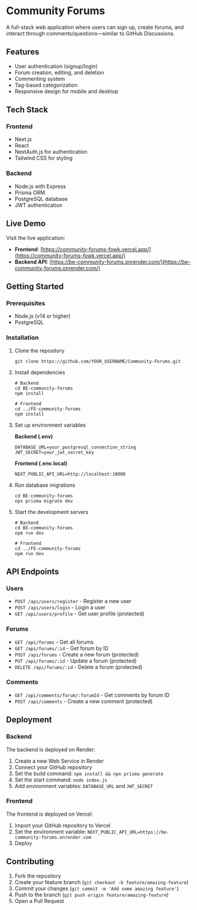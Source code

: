 # Community Forums

A full-stack web application where users can sign up, create forums, and interact through comments/questions—similar to GitHub Discussions.

## Features

- User authentication (signup/login)
- Forum creation, editing, and deletion
- Commenting system
- Tag-based categorization
- Responsive design for mobile and desktop

## Tech Stack

### Frontend
- Next.js
- React
- NextAuth.js for authentication
- Tailwind CSS for styling

### Backend
- Node.js with Express
- Prisma ORM
- PostgreSQL database
- JWT authentication

## Live Demo

Visit the live application:
- **Frontend**: [https://community-forums-fowk.vercel.app/](https://community-forums-fowk.vercel.app/)
- **Backend API**: [https://be-community-forums.onrender.com/](https://be-community-forums.onrender.com/)

## Getting Started

### Prerequisites
- Node.js (v14 or higher)
- PostgreSQL

### Installation

1. Clone the repository
   ```
   git clone https://github.com/YOUR_USERNAME/Community-Forums.git
   ```

2. Install dependencies
   ```
   # Backend
   cd BE-community-forums
   npm install

   # Frontend
   cd ../FE-community-forums
   npm install
   ```

3. Set up environment variables
   
   **Backend (.env)**
   ```
   DATABASE_URL=your_postgresql_connection_string
   JWT_SECRET=your_jwt_secret_key
   ```

   **Frontend (.env.local)**
   ```
   NEXT_PUBLIC_API_URL=http://localhost:10000
   ```

4. Run database migrations
   ```
   cd BE-community-forums
   npx prisma migrate dev
   ```

5. Start the development servers
   ```
   # Backend
   cd BE-community-forums
   npm run dev

   # Frontend
   cd ../FE-community-forums
   npm run dev
   ```

## API Endpoints

### Users
- `POST /api/users/register` - Register a new user
- `POST /api/users/login` - Login a user
- `GET /api/users/profile` - Get user profile (protected)

### Forums
- `GET /api/forums` - Get all forums
- `GET /api/forums/:id` - Get forum by ID
- `POST /api/forums` - Create a new forum (protected)
- `PUT /api/forums/:id` - Update a forum (protected)
- `DELETE /api/forums/:id` - Delete a forum (protected)

### Comments
- `GET /api/comments/forum/:forumId` - Get comments by forum ID
- `POST /api/comments` - Create a new comment (protected)

## Deployment

### Backend
The backend is deployed on Render:
1. Create a new Web Service in Render
2. Connect your GitHub repository
3. Set the build command: `npm install && npx prisma generate`
4. Set the start command: `node index.js`
5. Add environment variables: `DATABASE_URL` and `JWT_SECRET`

### Frontend
The frontend is deployed on Vercel:
1. Import your GitHub repository to Vercel
2. Set the environment variable: `NEXT_PUBLIC_API_URL=https://be-community-forums.onrender.com`
3. Deploy

## Contributing

1. Fork the repository
2. Create your feature branch (`git checkout -b feature/amazing-feature`)
3. Commit your changes (`git commit -m 'Add some amazing feature'`)
4. Push to the branch (`git push origin feature/amazing-feature`)
5. Open a Pull Request
